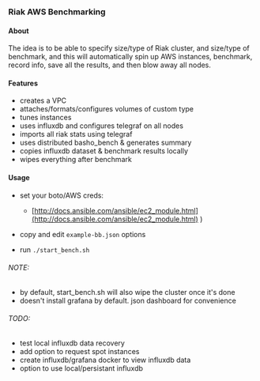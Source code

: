 ### Riak AWS Benchmarking

#### About

The idea is to be able to specify size/type of Riak cluster, and size/type of benchmark, and this will automatically spin up AWS instances, benchmark, record info, save all the results, and then blow away all nodes.

#### Features
* creates a VPC
* attaches/formats/configures volumes of custom type
* tunes instances
* uses influxdb and configures telegraf on all nodes
* imports all riak stats using telegraf
* uses distributed basho_bench & generates summary
* copies influxdb dataset & benchmark results locally
* wipes everything after benchmark

#### Usage
* set your boto/AWS creds:
	* [http://docs.ansible.com/ansible/ec2_module.html](http://docs.ansible.com/ansible/ec2_module.html) )
* copy and edit ```example-bb.json``` options

* run ```./start_bench.sh```

###### NOTE:
* by default, start_bench.sh will also wipe the cluster once it's done
* doesn't install grafana by default. json dashboard for convenience

###### TODO:

* test local influxdb data recovery
* add option to request spot instances
* create influxdb/grafana docker to view influxdb data
* option to use local/persistant influxdb
